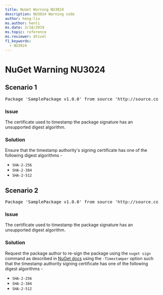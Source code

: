 ```yaml
---
title: NuGet Warning NU3024
description: NU3024 Warning code
author: heng-liu
ms.author: henli
ms.date: 3/18/2019
ms.topic: reference
ms.reviewer: dtivel
f1_keywords: 
  - NU3024
---
```


# NuGet Warning NU3024

## Scenario 1

<pre>Package 'SamplePackage v1.0.0' from source 'http://source.com/index.json': The primary signature's timestamp certificate has an unsupported digest algorithm.</pre>

### Issue

The certificate used to timestamp the package signature has an unsupported digest algorithm.


### Solution

Ensure that the timestamp authority's signing certificate has one of the following digest algorithms - 
* `SHA-2-256`
* `SHA-2-384`
* `SHA-2-512`



## Scenario 2

<pre>Package 'SamplePackage v1.0.0' from source 'http://source.com/index.json': The timestamp certificate has an unsupported digest algorithm. The following algorithms are supported: SHA-2-256, SHA-2-384, SHA-2-512.</pre>

### Issue

The certificate used to timestamp the package signature has an unsupported digest algorithm.


### Solution

Request the package author to re-sign the package using the `nuget sign` command as described in [NuGet docs](https://docs.microsoft.com/en-us/nuget/create-packages/sign-a-package) using the `-Timestamper` option such that the timestamp authority signing certificate has one of the following digest algorithms -
* `SHA-2-256`
* `SHA-2-384`
* `SHA-2-512`